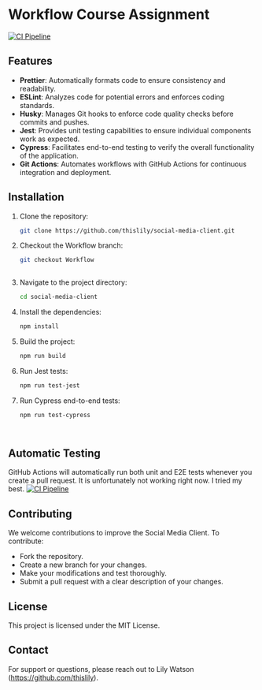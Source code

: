 # Workflow Course Assignment

[![CI Pipeline](https://github.com/thislily/social-media-client/actions/workflows/ci.yml/badge.svg)](https://github.com/thislily/social-media-client/actions/workflows/ci.yml)

## Features

- **Prettier**: Automatically formats code to ensure consistency and readability.
- **ESLint**: Analyzes code for potential errors and enforces coding standards.
- **Husky**: Manages Git hooks to enforce code quality checks before commits and pushes.
- **Jest**: Provides unit testing capabilities to ensure individual components work as expected.
- **Cypress**: Facilitates end-to-end testing to verify the overall functionality of the application.
- **Git Actions**: Automates workflows with GitHub Actions for continuous integration and deployment.

## Installation

1. Clone the repository:
   ```bash
   git clone https://github.com/thislily/social-media-client.git
   
2. Checkout the Workflow branch:
   ```bash
   git checkout Workflow
     
3. Navigate to the project directory:
   ```bash
   cd social-media-client
   
4. Install the dependencies:
   ```bash
   npm install

5. Build the project:
   ```bash
   npm run build

6. Run Jest tests:
   ```bash
   npm run test-jest

7. Run Cypress end-to-end tests:
   ```bash
   npm run test-cypress




## Automatic Testing
GitHub Actions will automatically run both unit and E2E tests whenever you create a pull request. It is unfortunately not working right now. I tried my best.
[![CI Pipeline](https://github.com/thislily/social-media-client/actions/workflows/ci.yml/badge.svg)](https://github.com/thislily/social-media-client/actions/workflows/ci.yml)


## Contributing
We welcome contributions to improve the Social Media Client. To contribute:

- Fork the repository.
- Create a new branch for your changes.
- Make your modifications and test thoroughly.
- Submit a pull request with a clear description of your changes.

## License
This project is licensed under the MIT License.

## Contact
For support or questions, please reach out to Lily Watson (https://github.com/thislily).

